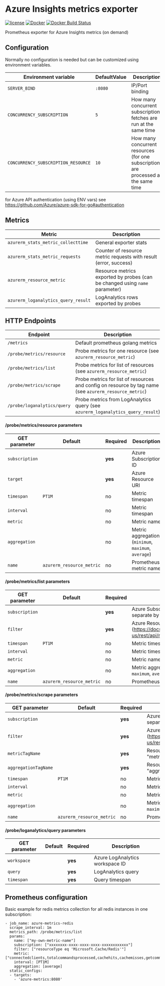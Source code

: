 Azure Insights metrics exporter
===============================

[![license](https://img.shields.io/github/license/webdevops/azure-metrics-exporter.svg)](https://github.com/webdevops/azure-metrics-exporter/blob/master/LICENSE)
[![Docker](https://img.shields.io/badge/docker-webdevops%2Fazure--metrics--exporter-blue.svg?longCache=true&style=flat&logo=docker)](https://hub.docker.com/r/webdevops/azure-metrics-exporter/)
[![Docker Build Status](https://img.shields.io/docker/build/webdevops/azure-metrics-exporter.svg)](https://hub.docker.com/r/webdevops/azure-metrics-exporter/)

Prometheus exporter for Azure Insights metrics (on demand)

Configuration
-------------

Normally no configuration is needed but can be customized using environment variables.

| Environment variable                 | DefaultValue                | Description                                                                         |
|--------------------------------------|-----------------------------|-------------------------------------------------------------------------------------|
| `SERVER_BIND`                        | `:8080`                     | IP/Port binding                                                                     |
| `CONCURRENCY_SUBSCRIPTION`           | `5`                         | How many concurrent subscriptions fetches are run at the same time                  |
| `CONCURRENCY_SUBSCRIPTION_RESOURCE`  | `10`                        | How many concurrent resources (for one subscription) are processed at the same time |

for Azure API authentication (using ENV vars) see https://github.com/Azure/azure-sdk-for-go#authentication

Metrics
-------

| Metric                              | Description                                                                    |
|-------------------------------------|--------------------------------------------------------------------------------|
| `azurerm_stats_metric_collecttime`  | General exporter stats                                                         |
| `azurerm_stats_metric_requests`     | Counter of resource metric requests with result (error, success)               |
| `azurerm_resource_metric`           | Resource metrics exported by probes (can be changed using `name` parameter)    |
| `azurerm_loganalytics_query_result` | LogAnalytics rows exported by probes                                           |


HTTP Endpoints
--------------

| Endpoint                       | Description                                                                         |
|--------------------------------|-------------------------------------------------------------------------------------|
| `/metrics`                     | Default prometheus golang metrics                                                   |
| `/probe/metrics/resource`      | Probe metrics for one resource (see `azurerm_resource_metric`)                      |
| `/probe/metrics/list`          | Probe metrics for list of resources (see `azurerm_resource_metric`)                 |
| `/probe/metrics/scrape`        | Probe metrics for list of resources and config on resource by tag name (see `azurerm_resource_metric`) |
| `/probe/loganalytics/query`    | Probe metrics from LogAnalytics query (see `azurerm_loganalytics_query_result`)     |


#### /probe/metrics/resource parameters


| GET parameter          | Default                   | Required | Description                                                          |
|------------------------|---------------------------|----------|----------------------------------------------------------------------|
| `subscription`         |                           | **yes**  | Azure Subscription ID                                                |
| `target`               |                           | **yes**  | Azure Resource URI                                                   |
| `timespan`             | `PT1M`                    | no       | Metric timespan                                                      |
| `interval`             |                           | no       | Metric timespan                                                      |
| `metric`               |                           | no       | Metric name                                                          |
| `aggregation`          |                           | no       | Metric aggregation (`minimum`, `maximum`, `average`)                 |
| `name`                 | `azurerm_resource_metric` | no       | Prometheus metric name                                               |


#### /probe/metrics/list parameters

| GET parameter          | Default                   | Required | Description                                                          |
|------------------------|---------------------------|----------|----------------------------------------------------------------------|
| `subscription`         |                           | **yes**  | Azure Subscription ID (or multiple separate by comma)                |
| `filter`               |                           | **yes**  | Azure Resource filter (https://docs.microsoft.com/en-us/rest/api/resources/resources/list)                                              |
| `timespan`             | `PT1M`                    | no       | Metric timespan                                                      |
| `interval`             |                           | no       | Metric timespan                                                      |
| `metric`               |                           | no       | Metric name                                                          |
| `aggregation`          |                           | no       | Metric aggregation (`minimum`, `maximum`, `average`)                 |
| `name`                 | `azurerm_resource_metric` | no       | Prometheus metric name                                               |


#### /probe/metrics/scrape parameters

| GET parameter          | Default                   | Required | Description                                                          |
|------------------------|---------------------------|----------|----------------------------------------------------------------------|
| `subscription`         |                           | **yes**  | Azure Subscription ID  (or multiple separate by comma)               |
| `filter`               |                           | **yes**  | Azure Resource filter (https://docs.microsoft.com/en-us/rest/api/resources/resources/list)                                              |
| `metricTagName`        |                           | **yes**  | Resource tag name for getting "metric" list                                                                                             |
| `aggregationTagName`   |                           | **yes**  | Resource tag name for getting "aggregation" list                     |
| `timespan`             | `PT1M`                    | no       | Metric timespan                                                      |
| `interval`             |                           | no       | Metric timespan                                                      |
| `metric`               |                           | no       | Metric name                                                          |
| `aggregation`          |                           | no       | Metric aggregation (`minimum`, `maximum`, `average`)                 |
| `name`                 | `azurerm_resource_metric` | no       | Prometheus metric name                                               |

#### /probe/loganalytics/query parameters


| GET parameter          | Default   | Required | Description                                                          |
|------------------------|-----------|----------|----------------------------------------------------------------------|
| `workspace   `         |           | **yes**  | Azure LogAnalytics workspace ID                                      |
| `query`                |           | **yes**  | LogAnalytics query                                                   |
| `timespan`             |           | **yes**  | Query timespan                                                       |


Prometheus configuration
------------------------

Basic example for redis metrics collection for all redis instances in one subscription:

```
- job_name: azure-metrics-redis
  scrape_interval: 1m
  metrics_path: /probe/metrics/list
  params:
    name: ["my-own-metric-name"]
    subscription: ["xxxxxxxx-xxxx-xxxx-xxxx-xxxxxxxxxxxx"]
    filter: ["resourceType eq 'Microsoft.Cache/Redis'"]
    metric: ["connectedclients,totalcommandsprocessed,cachehits,cachemisses,getcommands,setcommands,operationsPerSecond,evictedkeys,totalkeys,expiredkeys,usedmemory,usedmemorypercentage,usedmemoryRss,serverLoad,cacheWrite,cacheRead,percentProcessorTime,cacheLatency,errors"]
    interval: [PT1M]
    aggregation: [average]
  static_configs:
  - targets:
    - 'azure-metrics:8080'
```
